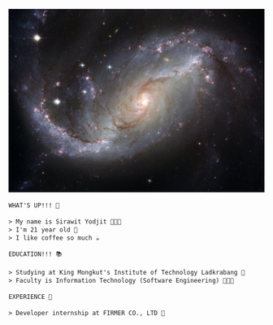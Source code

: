 <a href="https://www.youtube.com/watch?v=byNrc_exIl8" target="_blank">![SPIRAL GALAXY](assets/images/space.jpg "I LIKE THIS PICTURE SO MUCH! 🌀")</a>

```
WHAT'S UP!!! 👋 

> My name is Sirawit Yodjit 👨🏼‍🚀
> I'm 21 year old 🏴󠁲󠁯󠁡󠁧󠁿
> I like coffee so much ☕

EDUCATION!!! 📚

> Studying at King Mongkut's Institute of Technology Ladkrabang 🏫
> Faculty is Information Technology (Software Engineering) 👨🏼‍💻

EXPERIENCE 🔭

> Developer internship at FIRMER CO., LTD 🏢
```




<!--
**blackjokerrr/blackjokerrr** is a ✨ _special_ ✨ repository because its `README.md` (this file) appears on your GitHub profile.

Here are some ideas to get you started:

- 🔭 I’m currently working on ...
- 🌱 I’m currently learning ...
- 👯 I’m looking to collaborate on ...
- 🤔 I’m looking for help with ...
- 💬 Ask me about ...
- 📫 How to reach me: ...
- 😄 Pronouns: ...
- ⚡ Fun fact: ...
-->
